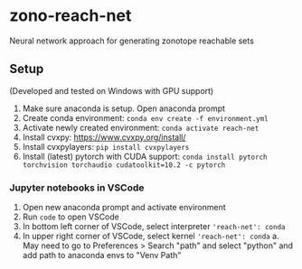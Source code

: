 # zono-reach-net
Neural network approach for generating zonotope reachable sets

## Setup
(Developed and tested on Windows with GPU support)
1. Make sure anaconda is setup. Open anaconda prompt
2. Create conda environment: `conda env create -f environment.yml`
3. Activate newly created environment: `conda activate reach-net`
4. Install cvxpy: https://www.cvxpy.org/install/
5. Install cvxpylayers: `pip install cvxpylayers`
6. Install (latest) pytorch with CUDA support: `conda install pytorch torchvision torchaudio cudatoolkit=10.2 -c pytorch`

### Jupyter notebooks in VSCode
1. Open new anaconda prompt and activate environment
2. Run `code` to open VSCode 
3. In bottom left corner of VSCode, select interpreter `'reach-net': conda`
4. In upper right corner of VSCode, select kernel `'reach-net': conda`
  a. May need to go to Preferences > Search "path" and select "python" and add path to anaconda envs to "Venv Path"
